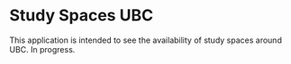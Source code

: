 # Study Spaces UBC
This application is intended to see the availability of study spaces around UBC. In progress.
